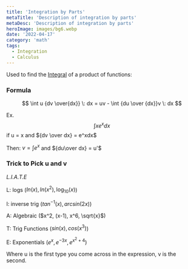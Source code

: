```yaml
---
title: 'Integration by Parts'
metaTitle: 'Description of integration by parts'
metaDesc: 'Description of integration by parts'
heroImage: images/bg6.webp
date: '2022-04-17'
category: 'math'
tags:
  - Integration
  - Calculus
---
```


Used to find the [Integral](/post/integral) of a product of functions:

### Formula

$$
\int u {dv \over{dx}} \: dx  = uv - \int {du \over {dx}}v \: dx
$$

Ex.
$$
\int xe^x dx
$$
if u = x and ${dv \over dx} = e^xdx$

Then:  $v = \int e^x$ and ${du\over dx} = u'$



### Trick to Pick u and v

*L.I.A.T.E*

L: logs  ($ln(x), ln(x^2), \log_{10}(x)$)

I: inverse trig  ($tan^{-1}(x), arcsin(2x)$)

A: Algebraic  ($x^2, (x-1), x^6, \sqrt{x}$)

T: Trig Functions  ($sin(x), cos(x^3)$)

E: Exponentials  ($e^x, e^{-3x},e^{x^2+4}$)

Where u is the first type you come across in the expression, v is the second.